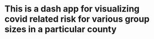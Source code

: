 # This is a dash app for visualizing covid related risk for various group sizes in a particular county
